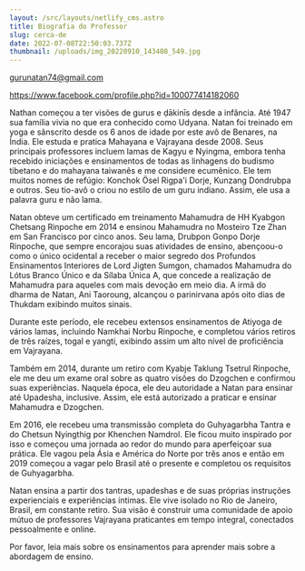 ```yaml
---
layout: /src/layouts/netlify_cms.astro
title: Biografia do Professor
slug: cerca-de
date: 2022-07-08T22:50:03.737Z
thumbnail: /uploads/img_20220910_143408_549.jpg
---
```


gurunatan74@gmail.com

https://www.facebook.com/profile.php?id=100077414182060

Nathan começou a ter visões de gurus e ḍākinīs desde a infância. Até 1947 sua família vivia no que era conhecido como Udyana. Natan foi treinado em yoga e sânscrito desde os 6 anos de idade por este avô de Benares, na Índia. Ele estuda e pratica Mahayana e Vajrayana desde 2008. Seus principais professores incluem lamas de Kagyu e Nyingma, embora tenha recebido iniciações e ensinamentos de todas as linhagens do budismo tibetano e do mahayana taiwanês e me considere ecumênico. Ele tem muitos nomes de refúgio: Konchok Ösel Rigpa'i Dorje, Kunzang Dondrubpa e outros. Seu tio-avô o criou no estilo de um guru indiano. Assim, ele usa a palavra guru e não lama.

Natan obteve um certificado em treinamento Mahamudra de HH Kyabgon Chetsang Rinpoche em 2014 e ensinou Mahamudra no Mosteiro Tze Zhan em San Francisco por cinco anos. Seu lama, Drubpon Gonpo Dorje Rinpoche, que sempre encorajou suas atividades de ensino, abençoou-o como o único ocidental a receber o maior segredo dos Profundos Ensinamentos Interiores de Lord Jigten Sumgon, chamados Mahamudra do Lótus Branco Único e da Sílaba Única A, que concede a realização de Mahamudra para aqueles com mais devoção em meio dia. A irmã do dharma de Natan, Ani Taoroung, alcançou o parinirvana após oito dias de Thukdam exibindo muitos sinais.

Durante este período, ele recebeu extensos ensinamentos de Atiyoga de vários lamas, incluindo Namkhai Norbu Rinpoche, e completou vários retiros de três raízes, togal e yangti, exibindo assim um alto nível de proficiência em Vajrayana.

Também em 2014, durante um retiro com Kyabje Taklung Tsetrul Rinpoche, ele me deu um exame oral sobre as quatro visões do Dzogchen e confirmou suas experiências. Naquela época, ele deu autoridade a Natan para ensinar até Upadesha, inclusive. Assim, ele está autorizado a praticar e ensinar Mahamudra e Dzogchen.

Em 2016, ele recebeu uma transmissão completa do Guhyagarbha Tantra e do Chetsun Nyingthig por Khenchen Namdrol. Ele ficou muito inspirado por isso e começou uma jornada ao redor do mundo para aperfeiçoar sua prática. Ele vagou pela Ásia e América do Norte por três anos e então em 2019 começou a vagar pelo Brasil até o presente e completou os requisitos de Guhyagarbha.

Natan ensina a partir dos tantras, upadeshas e de suas próprias instruções experienciais e experiências íntimas. Ele vive isolado no Rio de Janeiro, Brasil, em constante retiro. Sua visão é construir uma comunidade de apoio mútuo de professores Vajrayana praticantes em tempo integral, conectados pessoalmente e online.

Por favor, leia mais sobre os ensinamentos para aprender mais sobre a abordagem de ensino.